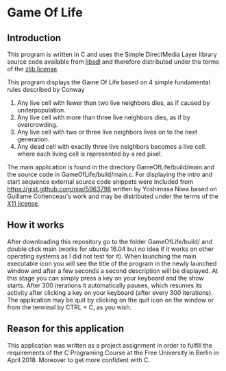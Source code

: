 # Game Of Life

## Introduction
This program is written in C and uses the Simple DirectMedia Layer library source code available
from [libsdl](https://www.libsdl.org/) and therefore distributed under the terms of the [zlib license](http://www.zlib.net/zlib_license.html).

This program displays the Game Of Life based on 4 simple fundamental rules described by Conway
1. Any live cell with fewer than two live neighbors dies, as if caused by underpopulation.
2. Any live cell with more than three live neighbors dies, as if by overcrowding.
3. Any live cell with two or three live neighbors lives on to the next generation.
4. Any dead cell with exactly three live neighbors becomes a live cell.
where each living cell is represented by a red pixel.

The main application is found in the directory GameOfLife/build/main and the source code in GameOfLife/build/main.c.
For displaying the intro and start sequence external source code snippets were included from https://gist.github.com/niw/5963798 written
by Yoshimasa Niwa based on Guillame Cottenceau's work and may be distributed under the terms of the [X11 license](https://mit-license.org/).

## How it works
After downloading this repository go to the folder GameOfLife/build/ and double click main (works for ubuntu 16.04 but no idea if it works on other operating systems as I did not test for it). When launching the main executable icon you will see the title of the program in the newly
launched window and after a few seconds a second description will be displayed. At this stage you can simply press a key on your keyboard and the show starts. After 300 iterations it automatically pauses, which resumes its activity after clicking a key on your keyboard (after every 300 iterations). The application may be quit by clicking on the  quit icon on the window or from the terminal by CTRL + C, as you wish.

## Reason for this application
This application was written as a project assignment in order to fulfill the requirements of the C Programing Course at the Free University in Berlin in April 2018. Moreover to get more confident with C.

